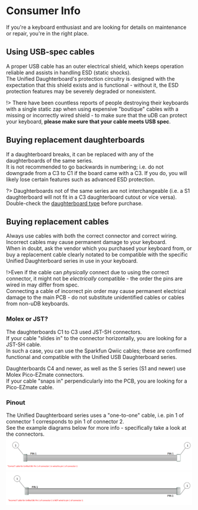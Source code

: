 # Consumer Info

If you're a keyboard enthusiast and are looking for details on maintenance or repair, you're in the right place.


## Using USB-spec cables
A proper USB cable has an outer electrical shield, which keeps operation reliable and assists in handling ESD (static shocks).  
The Unified Daughterboard's protection circuitry is designed with the expectation that this shield exists and is functional - without it, the ESD protection features may be severely degraded or nonexistent.  

!> There have been countless reports of people destroying their keyboards with a single static zap when using expensive "boutique" cables with a missing or incorrectly wired shield - to make sure that the uDB can protect your keyboard, **please make sure that your cable meets USB spec**.  


## Buying replacement daughterboards
If a daughterboard breaks, it can be replaced with any of the daughterboards of the same series.  
It is not recommended to go backwards in numbering; i.e. do not downgrade from a C3 to C1 if the board came with a C3. If you do, you will likely lose certain features such as advanced ESD protection.  

?> Daughterboards not of the same series are not interchangeable (i.e. a S1 daughterboard will not fit in a C3 daughterboard cutout or vice versa).  
Double-check the [daughterboard type](db-spec-list.md) before purchase.  


## Buying replacement cables
Always use cables with both the correct connector and correct wiring. Incorrect cables may cause permanent damage to your keyboard.  
When in doubt, ask the vendor which you purchased your keyboard from, or buy a replacement cable clearly notated to be compatible with the specific Unified Daughterboard series in use in your keyboard.  

!>Even if the cable can *physically* connect due to using the correct connector, it might not be *electrically* compatible - the order the pins are wired in may differ from spec.  
Connecting a cable of incorrect pin order may cause permanent electrical damage to the main PCB - do not substitute unidentified cables or cables from non-uDB keyboards.


### Molex or JST?
The daughterboards C1 to C3 used JST-SH connectors.  
If your cable "slides in" to the connector horizontally, you are looking for a JST-SH cable.  
In such a case, you can use the Sparkfun Qwiic cables; these are confirmed functional and compatible with the Unified USB Daughterboard series.  
  
Daughterboards C4 and newer, as well as the S series (S1 and newer) use Molex Pico-EZmate connectors.  
If your cable "snaps in" perpendicularly into the PCB, you are looking for a Pico-EZmate cable.  

  
### Pinout
The Unified Daughterboard series uses a "one-to-one" cable, i.e. pin 1 of connector 1 corresponds to pin 1 of connector 2.  
See the example diagrams below for more info - specifically take a look at the connectors.  
![Correct cable diagram](/_media/jst-correct.png ':size=900')
![Incorrect cable diagram](/_media/jst-incorrect.png ':size=900')


